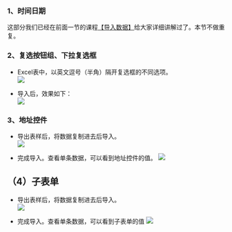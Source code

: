 
### 1、时间日期
这部分我们已经在前面一节的课程[【导入数据】](导入数据.md)给大家详细讲解过了。本节不做重复。

### 2、复选按钮组、下拉复选框

*   Excel表中，以英文逗号（半角）隔开复选框的不同选项。<br>
![](http://docfiles.baibaoyun.com/FuGi-4IzHRaPWjBnJdQWVKMVPINT)

*   导入后，效果如下：<br>
![](http://docfiles.baibaoyun.com/FuyrD3zvqt_C4Y8PBTg3RMd13IF_)

### 3、地址控件

* 导出表样后，将数据复制进去后导入。 <br>
![](http://docfiles.baibaoyun.com/Fg7LMPBZC_J-Ox05n2sxiGmVTS2_)

* 完成导入。查看单条数据，可以看到地址控件的值。
![](http://docfiles.baibaoyun.com/Ftd_ywnpT6n8Sv8evwafKY7AXMqs)

## （4）子表单

* 导出表样后，将数据复制进去后导入。<br>
![](http://docfiles.baibaoyun.com/Fiml6Qx74syUZszI65VcGdz2yiTW)

* 完成导入。查看单条数据，可以看到子表单的值
![](http://docfiles.baibaoyun.com/Fhi0g5Qrxk5tbiILXEM6E2Lp8e0o)
